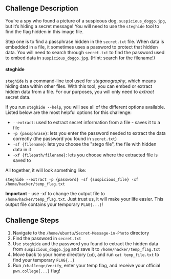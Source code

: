 ## Challenge Description
You’re a spy who found a picture of a suspicous dog, `suspicious_doggo.jpg`, but it’s hiding a secret message! 
You will need to use the `steghide` tool to find the flag hidden in this image file.

Step one is to find a passphrase hidden in the `secret.txt` file. 
When data is embedded in a file, it sometimes uses a password to protect that hidden data. 
You will need to search through `secret.txt` to find the password used to embed data in `suspicious_doggo.jpg`.
(Hint: search for the filename!)

#### steghide
`steghide` is a command-line tool used for _steganography_, which means hiding data within other files.
With this tool, you can embed or extract hidden data from a file. For our purposes, you will only need to _extract_ secret data.

If you run `steghide --help`, you will see all of the different options available. 
Listed below are the most helpful options for this challenge:
- `--extract`: used to extract secret information from a file - saves it to a file
- `-p {passphrase}`: lets you enter the password needed to extract the data correctly (the password you found in `secret.txt`)
- `-sf {filename}`: lets you choose the "stego file", the file with hidden data in it
- `-xf {filepath/filename}`: lets you choose where the extracted file is saved to

All together, it will look something like: 

`steghide --extract -p {password} -sf {suspicious_file} -xf /home/hacker/temp_flag.txt`

**Important** - use -xf to change the output file to `/home/hacker/temp_flag.txt`. Just trust us, it will make your life easier.
This output file contains your temporary `FLAG{...}`!

## Challenge Steps
1. Navigate to the `/home/ubuntu/Secret-Message-in-Photo` directory
2. Find the password in `secret.txt`
3. Use `steghide` and the password you found to extract the hidden data from `suspicious_doggo.jpg` and save it to `/home/hacker/temp_flag.txt`
4. Move back to your home directory (`cd`), and run `cat temp_file.txt` to find your temporary `FLAG{..}`
5. Run `/challenge/verify`, enter your temp flag, and receive your official `pwn.college{...}` flag!

